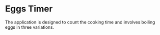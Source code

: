 #  Eggs Timer

The application is designed to count the cooking time and involves boiling eggs in three variations.

